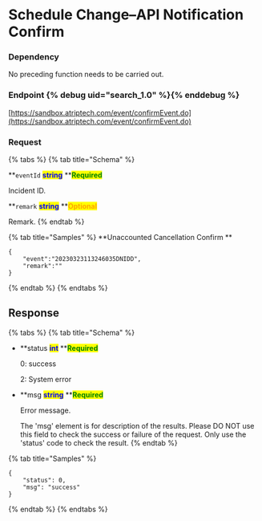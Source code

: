 # Schedule Change–API Notification Confirm

### Dependency

No preceding function needs to be carried out.

### Endpoint {% debug uid="search_1.0" %}{% enddebug %}

[https://sandbox.atriptech.com/event/confirmEvent.do](https://sandbox.atriptech.com/event/confirmEvent.do)

### Request

{% tabs %}
{% tab title="Schema" %}

**`eventId`  **<mark style="color:blue;">**string**</mark>**  **<mark style="color:green;">**Required**</mark>

Incident ID.

**`remark`  **<mark style="color:blue;">**string**</mark>**  **<mark style="color:orange;">**Optional**</mark>

Remark.
{% endtab %}


{% tab title="Samples" %}
**Unaccounted Cancellation Confirm **
```
{
    "event":"20230323113246035DNIDD",
    "remark":""
}
```

{% endtab %}
{% endtabs %}

## Response

{% tabs %}
{% tab title="Schema" %}
*   **status **<mark style="color:blue;">**int**</mark>**  **<mark style="color:green;">**Required**</mark>

    0: success

    2: System error
*   **msg **<mark style="color:blue;">**string**</mark>**  **<mark style="color:green;">**Required**</mark>

    Error message.
    
    The 'msg' element is for description of the results. Please DO NOT use this field to check the success or failure of the request. Only use the 'status' code to check the result.
{% endtab %}

{% tab title="Samples" %}
```
{
    "status": 0,
    "msg": "success"
}
```
{% endtab %}
{% endtabs %}
